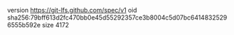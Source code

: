 version https://git-lfs.github.com/spec/v1
oid sha256:79bff613d2fc470bb0e45d55292357ce3b8004c5d07bc64148325296555b592e
size 4172
